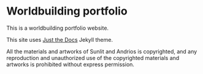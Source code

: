 # Worldbuilding portfolio

This is a worldbuilding portfolio website.

This site uses [Just the Docs](https://github.com/just-the-docs/just-the-docs) Jekyll theme.


All the materials and artworks of Sunlit and Andrios is copyrighted, and any reproduction and unauthorized use of the copyrighted materials and artworks is prohibited without express permission.
